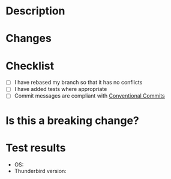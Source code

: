 # Description

# Changes
<!-- === GH HISTORY FORMAT FENCE === --> <!--
### [`%h`]({{.url}}/commits/%H) %s%n%n%b%n
--> <!-- === GH HISTORY FORMAT FENCE === -->
<!-- === GH HISTORY FENCE === -->
<!-- Do NOT write here! -->
<!-- It will be filled in by GitHub Actions automatically. -->
<!-- === GH HISTORY FENCE === -->

# Checklist

- [ ] I have rebased my branch so that it has no conflicts
- [ ] I have added tests where appropriate
- [ ] Commit messages are compliant with [Conventional Commits](https://www.conventionalcommits.org)

<!---
Conventional commit scopes:
- `ext` for the MailExtension
- `host` for the native messaging host
- omitted if you've changed both
--->

# Is this a breaking change?

<!-- Yes / No. Reason. -->

# Test results

- OS: <!-- Linux / macOS / Windows -->
- Thunderbird version:

<!-- Screenshots if needed -->
